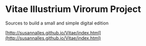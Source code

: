 # Vitae Illustrium Virorum Project

Sources to build a small and simple digital edition

[http://susannalles.github.io/Vitae/index.html](http://susannalles.github.io/Vitae/index.html)